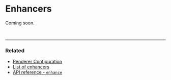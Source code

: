 # Enhancers

Coming soon.


<br>

---

### Related
* [Renderer Configuration](RendererConfiguration.md)
* [List of enhancers](../introduction/Ecosystem.md#enhancers)
* [API reference - `enhance`](../api/fela/enhance.md)
